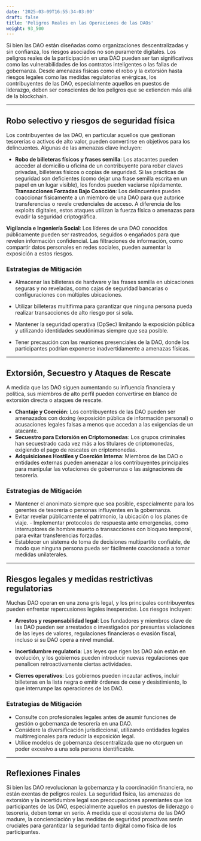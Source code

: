 ```yaml
---
date: '2025-03-09T16:55:34-03:00'
draft: false
title: 'Peligros Reales en las Operaciones de las DAOs'
weight: 93_500
---
```


Si bien las DAO están diseñadas como organizaciones descentralizadas y sin confianza, los riesgos asociados no son puramente digitales. Los peligros reales de la participación en una DAO pueden ser tan significativos como las vulnerabilidades de los contratos inteligentes o las fallas de gobernanza. Desde amenazas físicas como el robo y la extorsión hasta riesgos legales como las medidas regulatorias enérgicas, los contribuyentes de las DAO, especialmente aquellos en puestos de liderazgo, deben ser conscientes de los peligros que se extienden más allá de la blockchain.

---

## **Robo selectivo y riesgos de seguridad física**

Los contribuyentes de las DAO, en particular aquellos que gestionan tesorerías o activos de alto valor, pueden convertirse en objetivos para los delincuentes. Algunas de las amenazas clave incluyen:

- **Robo de billeteras físicos y frases semilla**: Los atacantes pueden acceder al domicilio u oficina de un contribuyente para robar claves privadas, billeteras físicos o copias de seguridad. Si las prácticas de seguridad son deficientes (como dejar una frase semilla escrita en un papel en un lugar visible), los fondos pueden vaciarse rápidamente. **Transacciones Forzadas Bajo Coacción**: Los delincuentes pueden coaccionar físicamente a un miembro de una DAO para que autorice transferencias o revele credenciales de acceso. A diferencia de los exploits digitales, estos ataques utilizan la fuerza física o amenazas para evadir la seguridad criptográfica.

**Vigilancia e Ingeniería Social**: Los líderes de una DAO conocidos públicamente pueden ser rastreados, seguidos o engañados para que revelen información confidencial. Las filtraciones de información, como compartir datos personales en redes sociales, pueden aumentar la exposición a estos riesgos.

### **Estrategias de Mitigación**

- Almacenar las billeteras de hardware y las frases semilla en ubicaciones seguras y no reveladas, como cajas de seguridad bancarias o configuraciones con múltiples ubicaciones.

- Utilizar billeteras multifirma para garantizar que ninguna persona pueda realizar transacciones de alto riesgo por sí sola.

- Mantener la seguridad operativa (OpSec) limitando la exposición pública y utilizando identidades seudónimas siempre que sea posible.

- Tener precaución con las reuniones presenciales de la DAO, donde los participantes podrían exponerse inadvertidamente a amenazas físicas.

---

## **Extorsión, Secuestro y Ataques de Rescate**

A medida que las DAO siguen aumentando su influencia financiera y política, sus miembros de alto perfil pueden convertirse en blanco de extorsión directa o ataques de rescate.

- **Chantaje y Coerción**: Los contribuyentes de las DAO pueden ser amenazados con doxing (exposición pública de información personal) o acusaciones legales falsas a menos que accedan a las exigencias de un atacante.
- **Secuestro para Extorsión en Criptomonedas**: Los grupos criminales han secuestrado cada vez más a los titulares de criptomonedas, exigiendo el pago de rescates en criptomonedas.
- **Adquisiciones Hostiles y Coerción Interna**: Miembros de las DAO o entidades externas pueden amenazar a los contribuyentes principales para manipular las votaciones de gobernanza o las asignaciones de tesorería.

### **Estrategias de Mitigación**
- Mantener el anonimato siempre que sea posible, especialmente para los gerentes de tesorería o personas influyentes en la gobernanza.
- Evitar revelar públicamente el patrimonio, la ubicación o los planes de viaje. - Implementar protocolos de respuesta ante emergencias, como interruptores de hombre muerto o transacciones con bloqueo temporal, para evitar transferencias forzadas.
- Establecer un sistema de toma de decisiones multipartito confiable, de modo que ninguna persona pueda ser fácilmente coaccionada a tomar medidas unilaterales.

---

## **Riesgos legales y medidas restrictivas regulatorias**

Muchas DAO operan en una zona gris legal, y los principales contribuyentes pueden enfrentar repercusiones legales inesperadas. Los riesgos incluyen:

- **Arrestos y responsabilidad legal**: Los fundadores y miembros clave de las DAO pueden ser arrestados o investigados por presuntas violaciones de las leyes de valores, regulaciones financieras o evasión fiscal, incluso si su DAO opera a nivel mundial.

- **Incertidumbre regulatoria**: Las leyes que rigen las DAO aún están en evolución, y los gobiernos pueden introducir nuevas regulaciones que penalicen retroactivamente ciertas actividades.

- **Cierres operativos**: Los gobiernos pueden incautar activos, incluir billeteras en la lista negra o emitir órdenes de cese y desistimiento, lo que interrumpe las operaciones de las DAO.

### **Estrategias de Mitigación**
- Consulte con profesionales legales antes de asumir funciones de gestión o gobernanza de tesorería en una DAO.
- Considere la diversificación jurisdiccional, utilizando entidades legales multirregionales para reducir la exposición legal.
- Utilice modelos de gobernanza descentralizada que no otorguen un poder excesivo a una sola persona identificable.

---

## **Reflexiones Finales**

Si bien las DAO revolucionan la gobernanza y la coordinación financiera, no están exentas de peligros reales. La seguridad física, las amenazas de extorsión y la incertidumbre legal son preocupaciones apremiantes que los participantes de las DAO, especialmente aquellos en puestos de liderazgo o tesorería, deben tomar en serio. A medida que el ecosistema de las DAO madure, la concienciación y las medidas de seguridad proactivas serán cruciales para garantizar la seguridad tanto digital como física de los participantes.